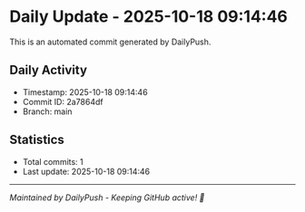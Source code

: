 # Daily Update - 2025-10-18 09:14:46

This is an automated commit generated by DailyPush.

## Daily Activity
- Timestamp: 2025-10-18 09:14:46
- Commit ID: 2a7864df
- Branch: main

## Statistics
- Total commits: 1
- Last update: 2025-10-18 09:14:46

---
*Maintained by DailyPush - Keeping GitHub active! 🚀*
